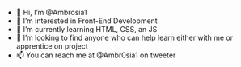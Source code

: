 - 👋 Hi, I’m @Ambrosia1
- 👀 I’m interested in Front-End Development
- 🌱 I’m currently learning HTML, CSS, an JS
- 💞️ I’m looking to find anyone who can help learn either with me or apprentice on project
- 📫 You can reach me at @Ambr0sia1 on tweeter

